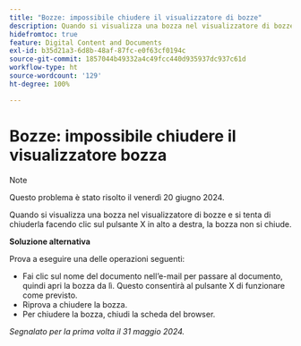 ```yaml
---
title: "Bozze: impossibile chiudere il visualizzatore di bozze"
description: Quando si visualizza una bozza nel visualizzatore di bozze e si tenta di chiuderla facendo clic sul pulsante X in alto a destra, la bozza non si chiude. È disponibile una soluzione alternativa.
hidefromtoc: true
feature: Digital Content and Documents
exl-id: b35d21a3-6d8b-48af-87fc-e0f63cf0194c
source-git-commit: 1857044b49332a4c49fcc440d935937dc937c61d
workflow-type: ht
source-wordcount: '129'
ht-degree: 100%

---
```


# Bozze: impossibile chiudere il visualizzatore bozza

>[!NOTE]
>
>Questo problema è stato risolto il venerdì 20 giugno 2024.

Quando si visualizza una bozza nel visualizzatore di bozze e si tenta di chiuderla facendo clic sul pulsante X in alto a destra, la bozza non si chiude.

**Soluzione alternativa**

Prova a eseguire una delle operazioni seguenti:

* Fai clic sul nome del documento nell’e-mail per passare al documento, quindi apri la bozza da lì. Questo consentirà al pulsante X di funzionare come previsto.
* Riprova a chiudere la bozza.
* Per chiudere la bozza, chiudi la scheda del browser.

_Segnalato per la prima volta il 31 maggio 2024._

